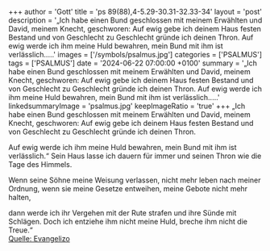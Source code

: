 +++
author = 'Gott'
title = 'ps 89(88),4-5.29-30.31-32.33-34'
layout = 'post'
description = '„Ich habe einen Bund geschlossen mit meinem Erwählten  und David, meinem Knecht, geschworen: Auf ewig gebe ich deinem Haus festen Bestand  und von Geschlecht zu Geschlecht gründe ich deinen Thron.  Auf ewig werde ich ihm meine Huld bewahren,  mein Bund mit ihm ist verlässlich.....'
images = ['/symbols/psalmus.jpg']
categories = ['PSALMUS']
tags = ['PSALMUS']
date = '2024-06-22 07:00:00 +0100'
summary = '„Ich habe einen Bund geschlossen mit meinem Erwählten  und David, meinem Knecht, geschworen: Auf ewig gebe ich deinem Haus festen Bestand  und von Geschlecht zu Geschlecht gründe ich deinen Thron.  Auf ewig werde ich ihm meine Huld bewahren,  mein Bund mit ihm ist verlässlich.....'
linkedsummaryImage = 'psalmus.jpg'
keepImageRatio = 'true'
+++
„Ich habe einen Bund geschlossen mit meinem Erwählten 
und David, meinem Knecht, geschworen:
Auf ewig gebe ich deinem Haus festen Bestand 
und von Geschlecht zu Geschlecht gründe ich deinen Thron.

Auf ewig werde ich ihm meine Huld bewahren, 
mein Bund mit ihm ist verlässlich.“
Sein Haus lasse ich dauern für immer 
und seinen Thron wie die Tage des Himmels.<!--more-->

Wenn seine Söhne meine Weisung verlassen, 
nicht mehr leben nach meiner Ordnung,
wenn sie meine Gesetze entweihen, 
meine Gebote nicht mehr halten,

dann werde ich ihr Vergehen mit der Rute strafen 
und ihre Sünde mit Schlägen.
Doch ich entziehe ihm nicht meine Huld, 
breche ihm nicht die Treue.“<br> [Quelle: Evangelizo](https://evangeliumtagfuertag.org/DE/gospel)
